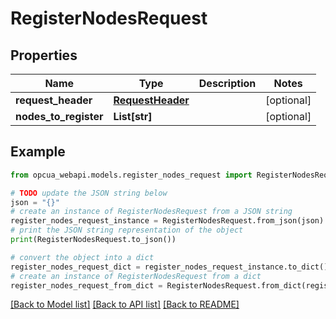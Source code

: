 # RegisterNodesRequest


## Properties

Name | Type | Description | Notes
------------ | ------------- | ------------- | -------------
**request_header** | [**RequestHeader**](RequestHeader.md) |  | [optional] 
**nodes_to_register** | **List[str]** |  | [optional] 

## Example

```python
from opcua_webapi.models.register_nodes_request import RegisterNodesRequest

# TODO update the JSON string below
json = "{}"
# create an instance of RegisterNodesRequest from a JSON string
register_nodes_request_instance = RegisterNodesRequest.from_json(json)
# print the JSON string representation of the object
print(RegisterNodesRequest.to_json())

# convert the object into a dict
register_nodes_request_dict = register_nodes_request_instance.to_dict()
# create an instance of RegisterNodesRequest from a dict
register_nodes_request_from_dict = RegisterNodesRequest.from_dict(register_nodes_request_dict)
```
[[Back to Model list]](../README.md#documentation-for-models) [[Back to API list]](../README.md#documentation-for-api-endpoints) [[Back to README]](../README.md)


